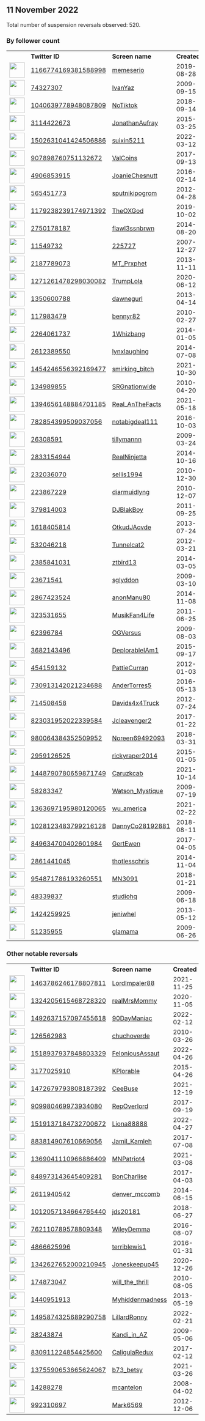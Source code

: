 
## 11 November 2022
Total number of suspension reversals observed: 520.

### By follower count
<table><tr><th></th><th align="left">Twitter ID</th><th align="left">Screen name</th>
<th align="left">Created</th><th align="left">Status</th><th align="left">Suspended</th><th align="left">Followers</th>
<tr><td><a href="https://pbs.twimg.com/profile_images/1608505746018140160/MMKmoRmx_normal.jpg"><img src="https://pbs.twimg.com/profile_images/1608505746018140160/MMKmoRmx_normal.jpg" width="40px" height="40px" align="center"/></a></td><td><a href="https://twitter.com/intent/user?user_id=1166774169381588998">1166774169381588998</a></td><td><a href="https://twitter.com/memeserio">memeserio</a></td><td>2019-08-28</td><td align="center"></td><td></td><td>283541</td></tr>
<tr><td><a href="https://pbs.twimg.com/profile_images/1591160616181440516/q7Wyz4Gq_normal.jpg"><img src="https://pbs.twimg.com/profile_images/1591160616181440516/q7Wyz4Gq_normal.jpg" width="40px" height="40px" align="center"/></a></td><td><a href="https://twitter.com/intent/user?user_id=74327307">74327307</a></td><td><a href="https://twitter.com/IvanYaz">IvanYaz</a></td><td>2009-09-15</td><td align="center"></td><td></td><td>231098</td></tr>
<tr><td><a href="https://pbs.twimg.com/profile_images/1138800264209735680/wJ07LfUK_normal.jpg"><img src="https://pbs.twimg.com/profile_images/1138800264209735680/wJ07LfUK_normal.jpg" width="40px" height="40px" align="center"/></a></td><td><a href="https://twitter.com/intent/user?user_id=1040639778948087809">1040639778948087809</a></td><td><a href="https://twitter.com/NoTiktok">NoTiktok</a></td><td>2018-09-14</td><td align="center"></td><td>2022-03-02</td><td>216395</td></tr>
<tr><td><a href="https://pbs.twimg.com/profile_images/684626533223284736/05uORR_A_normal.jpg"><img src="https://pbs.twimg.com/profile_images/684626533223284736/05uORR_A_normal.jpg" width="40px" height="40px" align="center"/></a></td><td><a href="https://twitter.com/intent/user?user_id=3114422673">3114422673</a></td><td><a href="https://twitter.com/JonathanAufray">JonathanAufray</a></td><td>2015-03-25</td><td align="center"></td><td></td><td>140188</td></tr>
<tr><td><a href="https://pbs.twimg.com/profile_images/1601205151779680257/ZCLDou0f_normal.jpg"><img src="https://pbs.twimg.com/profile_images/1601205151779680257/ZCLDou0f_normal.jpg" width="40px" height="40px" align="center"/></a></td><td><a href="https://twitter.com/intent/user?user_id=1502631041424506886">1502631041424506886</a></td><td><a href="https://twitter.com/suixin5211">suixin5211</a></td><td>2022-03-12</td><td align="center">🚫</td><td>2022-10-15</td><td>102380</td></tr>
<tr><td><a href="https://pbs.twimg.com/profile_images/1631617594313637891/IA_NfYU__normal.jpg"><img src="https://pbs.twimg.com/profile_images/1631617594313637891/IA_NfYU__normal.jpg" width="40px" height="40px" align="center"/></a></td><td><a href="https://twitter.com/intent/user?user_id=907898760751132672">907898760751132672</a></td><td><a href="https://twitter.com/ValCoins">ValCoins</a></td><td>2017-09-13</td><td align="center"></td><td>2022-08-08</td><td>38991</td></tr>
<tr><td><a href="https://pbs.twimg.com/profile_images/940633288422633473/M3sxlREz_normal.jpg"><img src="https://pbs.twimg.com/profile_images/940633288422633473/M3sxlREz_normal.jpg" width="40px" height="40px" align="center"/></a></td><td><a href="https://twitter.com/intent/user?user_id=4906853915">4906853915</a></td><td><a href="https://twitter.com/JoanieChesnutt">JoanieChesnutt</a></td><td>2016-02-14</td><td align="center">🔒</td><td>2022-10-29</td><td>34844</td></tr>
<tr><td><a href="https://pbs.twimg.com/profile_images/1049237475716190208/T6T2vQvo_normal.jpg"><img src="https://pbs.twimg.com/profile_images/1049237475716190208/T6T2vQvo_normal.jpg" width="40px" height="40px" align="center"/></a></td><td><a href="https://twitter.com/intent/user?user_id=565451773">565451773</a></td><td><a href="https://twitter.com/sputnikipogrom">sputnikipogrom</a></td><td>2012-04-28</td><td align="center"></td><td></td><td>30767</td></tr>
<tr><td><a href="https://pbs.twimg.com/profile_images/1248651051156135936/BFQY-w_p_normal.jpg"><img src="https://pbs.twimg.com/profile_images/1248651051156135936/BFQY-w_p_normal.jpg" width="40px" height="40px" align="center"/></a></td><td><a href="https://twitter.com/intent/user?user_id=1179238239174971392">1179238239174971392</a></td><td><a href="https://twitter.com/TheOXGod">TheOXGod</a></td><td>2019-10-02</td><td align="center"></td><td></td><td>26615</td></tr>
<tr><td><a href="https://pbs.twimg.com/profile_images/1327335479214301184/WWdzshJF_normal.jpg"><img src="https://pbs.twimg.com/profile_images/1327335479214301184/WWdzshJF_normal.jpg" width="40px" height="40px" align="center"/></a></td><td><a href="https://twitter.com/intent/user?user_id=2750178187">2750178187</a></td><td><a href="https://twitter.com/flawl3ssnbrwn">flawl3ssnbrwn</a></td><td>2014-08-20</td><td align="center"></td><td></td><td>22935</td></tr>
<tr><td><a href="https://pbs.twimg.com/profile_images/1639060585580232704/nhicKZxx_normal.jpg"><img src="https://pbs.twimg.com/profile_images/1639060585580232704/nhicKZxx_normal.jpg" width="40px" height="40px" align="center"/></a></td><td><a href="https://twitter.com/intent/user?user_id=11549732">11549732</a></td><td><a href="https://twitter.com/225727">225727</a></td><td>2007-12-27</td><td align="center">🔒</td><td>2022-07-26</td><td>22402</td></tr>
<tr><td><a href="https://pbs.twimg.com/profile_images/997504122680102913/flM0Z7xq_normal.jpg"><img src="https://pbs.twimg.com/profile_images/997504122680102913/flM0Z7xq_normal.jpg" width="40px" height="40px" align="center"/></a></td><td><a href="https://twitter.com/intent/user?user_id=2187789073">2187789073</a></td><td><a href="https://twitter.com/MT_Prxphet">MT_Prxphet</a></td><td>2013-11-11</td><td align="center"></td><td></td><td>21564</td></tr>
<tr><td><a href="https://pbs.twimg.com/profile_images/1599538516630949888/4bJQqCfp_normal.jpg"><img src="https://pbs.twimg.com/profile_images/1599538516630949888/4bJQqCfp_normal.jpg" width="40px" height="40px" align="center"/></a></td><td><a href="https://twitter.com/intent/user?user_id=1271261478298030082">1271261478298030082</a></td><td><a href="https://twitter.com/TrumpLola">TrumpLola</a></td><td>2020-06-12</td><td align="center"></td><td>2022-10-29</td><td>19828</td></tr>
<tr><td><a href="https://pbs.twimg.com/profile_images/1633444047653154817/-tdZLEB__normal.jpg"><img src="https://pbs.twimg.com/profile_images/1633444047653154817/-tdZLEB__normal.jpg" width="40px" height="40px" align="center"/></a></td><td><a href="https://twitter.com/intent/user?user_id=1350600788">1350600788</a></td><td><a href="https://twitter.com/dawnegurl">dawnegurl</a></td><td>2013-04-14</td><td align="center"></td><td>2022-10-29</td><td>19368</td></tr>
<tr><td><a href="https://pbs.twimg.com/profile_images/1601580787702190083/TwMTSRtc_normal.jpg"><img src="https://pbs.twimg.com/profile_images/1601580787702190083/TwMTSRtc_normal.jpg" width="40px" height="40px" align="center"/></a></td><td><a href="https://twitter.com/intent/user?user_id=117983479">117983479</a></td><td><a href="https://twitter.com/bennyr82">bennyr82</a></td><td>2010-02-27</td><td align="center"></td><td></td><td>18513</td></tr>
<tr><td><a href="https://pbs.twimg.com/profile_images/1600087310929989632/e76LQrRl_normal.jpg"><img src="https://pbs.twimg.com/profile_images/1600087310929989632/e76LQrRl_normal.jpg" width="40px" height="40px" align="center"/></a></td><td><a href="https://twitter.com/intent/user?user_id=2264061737">2264061737</a></td><td><a href="https://twitter.com/1Whizbang">1Whizbang</a></td><td>2014-01-05</td><td align="center"></td><td></td><td>18309</td></tr>
<tr><td><a href="https://pbs.twimg.com/profile_images/487262834330316800/ZTwP9fSI_normal.jpeg"><img src="https://pbs.twimg.com/profile_images/487262834330316800/ZTwP9fSI_normal.jpeg" width="40px" height="40px" align="center"/></a></td><td><a href="https://twitter.com/intent/user?user_id=2612389550">2612389550</a></td><td><a href="https://twitter.com/lynxlaughing">lynxlaughing</a></td><td>2014-07-08</td><td align="center"></td><td>2022-10-28</td><td>17290</td></tr>
<tr><td><a href="https://pbs.twimg.com/profile_images/1465487078414819329/Pm5M3Xsq_normal.jpg"><img src="https://pbs.twimg.com/profile_images/1465487078414819329/Pm5M3Xsq_normal.jpg" width="40px" height="40px" align="center"/></a></td><td><a href="https://twitter.com/intent/user?user_id=1454246556392169477">1454246556392169477</a></td><td><a href="https://twitter.com/smirking_bitch">smirking_bitch</a></td><td>2021-10-30</td><td align="center"></td><td>2022-10-25</td><td>15035</td></tr>
<tr><td><a href="https://pbs.twimg.com/profile_images/489482276778946560/P_fbX4dC_normal.png"><img src="https://pbs.twimg.com/profile_images/489482276778946560/P_fbX4dC_normal.png" width="40px" height="40px" align="center"/></a></td><td><a href="https://twitter.com/intent/user?user_id=134989855">134989855</a></td><td><a href="https://twitter.com/SRGnationwide">SRGnationwide</a></td><td>2010-04-20</td><td align="center"></td><td>2022-03-24</td><td>13092</td></tr>
<tr><td><a href="https://pbs.twimg.com/profile_images/1622180242008727552/eUVJOOkY_normal.jpg"><img src="https://pbs.twimg.com/profile_images/1622180242008727552/eUVJOOkY_normal.jpg" width="40px" height="40px" align="center"/></a></td><td><a href="https://twitter.com/intent/user?user_id=1394656148884701185">1394656148884701185</a></td><td><a href="https://twitter.com/Real_AnTheFacts">Real_AnTheFacts</a></td><td>2021-05-18</td><td align="center"></td><td>2022-10-29</td><td>12236</td></tr>
<tr><td><a href="https://pbs.twimg.com/profile_images/1495528090943954945/hspED6HV_normal.jpg"><img src="https://pbs.twimg.com/profile_images/1495528090943954945/hspED6HV_normal.jpg" width="40px" height="40px" align="center"/></a></td><td><a href="https://twitter.com/intent/user?user_id=782854399509037056">782854399509037056</a></td><td><a href="https://twitter.com/notabigdeal111">notabigdeal111</a></td><td>2016-10-03</td><td align="center"></td><td>2022-08-25</td><td>11221</td></tr>
<tr><td><a href="https://pbs.twimg.com/profile_images/1466154997201227783/qaXnPNr3_normal.jpg"><img src="https://pbs.twimg.com/profile_images/1466154997201227783/qaXnPNr3_normal.jpg" width="40px" height="40px" align="center"/></a></td><td><a href="https://twitter.com/intent/user?user_id=26308591">26308591</a></td><td><a href="https://twitter.com/tillymannn">tillymannn</a></td><td>2009-03-24</td><td align="center"></td><td>2022-10-29</td><td>10672</td></tr>
<tr><td><a href="https://pbs.twimg.com/profile_images/1574964677255331841/7LJlDDJ-_normal.jpg"><img src="https://pbs.twimg.com/profile_images/1574964677255331841/7LJlDDJ-_normal.jpg" width="40px" height="40px" align="center"/></a></td><td><a href="https://twitter.com/intent/user?user_id=2833154944">2833154944</a></td><td><a href="https://twitter.com/RealNinjetta">RealNinjetta</a></td><td>2014-10-16</td><td align="center"></td><td>2022-10-29</td><td>10641</td></tr>
<tr><td><a href="https://pbs.twimg.com/profile_images/1616110227182460933/6HXMoskt_normal.jpg"><img src="https://pbs.twimg.com/profile_images/1616110227182460933/6HXMoskt_normal.jpg" width="40px" height="40px" align="center"/></a></td><td><a href="https://twitter.com/intent/user?user_id=232036070">232036070</a></td><td><a href="https://twitter.com/sellis1994">sellis1994</a></td><td>2010-12-30</td><td align="center"></td><td></td><td>10639</td></tr>
<tr><td><a href="https://pbs.twimg.com/profile_images/1616032925362839555/n6VLTBxp_normal.jpg"><img src="https://pbs.twimg.com/profile_images/1616032925362839555/n6VLTBxp_normal.jpg" width="40px" height="40px" align="center"/></a></td><td><a href="https://twitter.com/intent/user?user_id=223867229">223867229</a></td><td><a href="https://twitter.com/diarmuidlyng">diarmuidlyng</a></td><td>2010-12-07</td><td align="center"></td><td>2022-04-14</td><td>9960</td></tr>
<tr><td><a href="https://pbs.twimg.com/profile_images/1591064799848300544/mOEkwTI3_normal.jpg"><img src="https://pbs.twimg.com/profile_images/1591064799848300544/mOEkwTI3_normal.jpg" width="40px" height="40px" align="center"/></a></td><td><a href="https://twitter.com/intent/user?user_id=379814003">379814003</a></td><td><a href="https://twitter.com/DJBlakBoy">DJBlakBoy</a></td><td>2011-09-25</td><td align="center"></td><td></td><td>8816</td></tr>
<tr><td><a href="https://pbs.twimg.com/profile_images/1270434389084835840/CL0FJxgq_normal.jpg"><img src="https://pbs.twimg.com/profile_images/1270434389084835840/CL0FJxgq_normal.jpg" width="40px" height="40px" align="center"/></a></td><td><a href="https://twitter.com/intent/user?user_id=1618405814">1618405814</a></td><td><a href="https://twitter.com/OtkudJAovde">OtkudJAovde</a></td><td>2013-07-24</td><td align="center"></td><td></td><td>8239</td></tr>
<tr><td><a href="https://pbs.twimg.com/profile_images/1045490360204627970/9yItowiX_normal.jpg"><img src="https://pbs.twimg.com/profile_images/1045490360204627970/9yItowiX_normal.jpg" width="40px" height="40px" align="center"/></a></td><td><a href="https://twitter.com/intent/user?user_id=532046218">532046218</a></td><td><a href="https://twitter.com/Tunnelcat2">Tunnelcat2</a></td><td>2012-03-21</td><td align="center"></td><td>2022-10-28</td><td>7936</td></tr>
<tr><td><a href="https://pbs.twimg.com/profile_images/844145867661742080/_t9COlbd_normal.jpg"><img src="https://pbs.twimg.com/profile_images/844145867661742080/_t9COlbd_normal.jpg" width="40px" height="40px" align="center"/></a></td><td><a href="https://twitter.com/intent/user?user_id=2385841031">2385841031</a></td><td><a href="https://twitter.com/ztbird13">ztbird13</a></td><td>2014-03-05</td><td align="center"></td><td>2022-11-01</td><td>7054</td></tr>
<tr><td><a href="https://pbs.twimg.com/profile_images/803611341152026624/YNyZUWVF_normal.jpg"><img src="https://pbs.twimg.com/profile_images/803611341152026624/YNyZUWVF_normal.jpg" width="40px" height="40px" align="center"/></a></td><td><a href="https://twitter.com/intent/user?user_id=23671541">23671541</a></td><td><a href="https://twitter.com/sglyddon">sglyddon</a></td><td>2009-03-10</td><td align="center"></td><td>2022-10-29</td><td>6826</td></tr>
<tr><td><a href="https://pbs.twimg.com/profile_images/1638094735981289472/MnTdgkUu_normal.jpg"><img src="https://pbs.twimg.com/profile_images/1638094735981289472/MnTdgkUu_normal.jpg" width="40px" height="40px" align="center"/></a></td><td><a href="https://twitter.com/intent/user?user_id=2867423524">2867423524</a></td><td><a href="https://twitter.com/anonManu80">anonManu80</a></td><td>2014-11-08</td><td align="center"></td><td>2022-07-30</td><td>6468</td></tr>
<tr><td><a href="https://pbs.twimg.com/profile_images/1364334407713177601/-GArbOgG_normal.jpg"><img src="https://pbs.twimg.com/profile_images/1364334407713177601/-GArbOgG_normal.jpg" width="40px" height="40px" align="center"/></a></td><td><a href="https://twitter.com/intent/user?user_id=323531655">323531655</a></td><td><a href="https://twitter.com/MusikFan4Life">MusikFan4Life</a></td><td>2011-06-25</td><td align="center"></td><td></td><td>5874</td></tr>
<tr><td><a href="https://pbs.twimg.com/profile_images/1591095765497249793/gf2M_fEv_normal.jpg"><img src="https://pbs.twimg.com/profile_images/1591095765497249793/gf2M_fEv_normal.jpg" width="40px" height="40px" align="center"/></a></td><td><a href="https://twitter.com/intent/user?user_id=62396784">62396784</a></td><td><a href="https://twitter.com/OGVersus">OGVersus</a></td><td>2009-08-03</td><td align="center"></td><td></td><td>5780</td></tr>
<tr><td><a href="https://pbs.twimg.com/profile_images/1347060413050007552/Z_BDKAxM_normal.jpg"><img src="https://pbs.twimg.com/profile_images/1347060413050007552/Z_BDKAxM_normal.jpg" width="40px" height="40px" align="center"/></a></td><td><a href="https://twitter.com/intent/user?user_id=3682143496">3682143496</a></td><td><a href="https://twitter.com/DeplorableIAm1">DeplorableIAm1</a></td><td>2015-09-17</td><td align="center"></td><td>2022-10-29</td><td>5665</td></tr>
<tr><td><a href="https://pbs.twimg.com/profile_images/1323427885840015360/zbbfiUkp_normal.jpg"><img src="https://pbs.twimg.com/profile_images/1323427885840015360/zbbfiUkp_normal.jpg" width="40px" height="40px" align="center"/></a></td><td><a href="https://twitter.com/intent/user?user_id=454159132">454159132</a></td><td><a href="https://twitter.com/PattieCurran">PattieCurran</a></td><td>2012-01-03</td><td align="center"></td><td></td><td>5558</td></tr>
<tr><td><a href="https://pbs.twimg.com/profile_images/1519105295611486210/K5xUvNxh_normal.jpg"><img src="https://pbs.twimg.com/profile_images/1519105295611486210/K5xUvNxh_normal.jpg" width="40px" height="40px" align="center"/></a></td><td><a href="https://twitter.com/intent/user?user_id=730913142021234688">730913142021234688</a></td><td><a href="https://twitter.com/AnderTorres5">AnderTorres5</a></td><td>2016-05-13</td><td align="center"></td><td>2022-09-11</td><td>5473</td></tr>
<tr><td><a href="https://pbs.twimg.com/profile_images/2957729133/dbfec2c8afcd490b6efb223cc9eec58b_normal.png"><img src="https://pbs.twimg.com/profile_images/2957729133/dbfec2c8afcd490b6efb223cc9eec58b_normal.png" width="40px" height="40px" align="center"/></a></td><td><a href="https://twitter.com/intent/user?user_id=714508458">714508458</a></td><td><a href="https://twitter.com/Davids4x4Truck">Davids4x4Truck</a></td><td>2012-07-24</td><td align="center"></td><td>2022-10-29</td><td>5282</td></tr>
<tr><td><a href="https://pbs.twimg.com/profile_images/1601395102391406594/JzQa1jma_normal.jpg"><img src="https://pbs.twimg.com/profile_images/1601395102391406594/JzQa1jma_normal.jpg" width="40px" height="40px" align="center"/></a></td><td><a href="https://twitter.com/intent/user?user_id=823031952022339584">823031952022339584</a></td><td><a href="https://twitter.com/Jcleavenger2">Jcleavenger2</a></td><td>2017-01-22</td><td align="center"></td><td></td><td>5257</td></tr>
<tr><td><a href="https://pbs.twimg.com/profile_images/1325967938667601922/v3qeUKsW_normal.jpg"><img src="https://pbs.twimg.com/profile_images/1325967938667601922/v3qeUKsW_normal.jpg" width="40px" height="40px" align="center"/></a></td><td><a href="https://twitter.com/intent/user?user_id=980064384352509952">980064384352509952</a></td><td><a href="https://twitter.com/Noreen69492093">Noreen69492093</a></td><td>2018-03-31</td><td align="center"></td><td>2022-10-29</td><td>4752</td></tr>
<tr><td><a href="https://pbs.twimg.com/profile_images/680873086707580928/W8n23DTr_normal.jpg"><img src="https://pbs.twimg.com/profile_images/680873086707580928/W8n23DTr_normal.jpg" width="40px" height="40px" align="center"/></a></td><td><a href="https://twitter.com/intent/user?user_id=2959126525">2959126525</a></td><td><a href="https://twitter.com/rickyraper2014">rickyraper2014</a></td><td>2015-01-05</td><td align="center"></td><td></td><td>4663</td></tr>
<tr><td><a href="https://pbs.twimg.com/profile_images/1448793479639977986/rU8USTVv_normal.jpg"><img src="https://pbs.twimg.com/profile_images/1448793479639977986/rU8USTVv_normal.jpg" width="40px" height="40px" align="center"/></a></td><td><a href="https://twitter.com/intent/user?user_id=1448790780659871749">1448790780659871749</a></td><td><a href="https://twitter.com/Caruzkcab">Caruzkcab</a></td><td>2021-10-14</td><td align="center"></td><td>2022-09-28</td><td>4579</td></tr>
<tr><td><a href="https://pbs.twimg.com/profile_images/1594503443636371456/U8QgBqyI_normal.jpg"><img src="https://pbs.twimg.com/profile_images/1594503443636371456/U8QgBqyI_normal.jpg" width="40px" height="40px" align="center"/></a></td><td><a href="https://twitter.com/intent/user?user_id=58283347">58283347</a></td><td><a href="https://twitter.com/Watson_Mystique">Watson_Mystique</a></td><td>2009-07-19</td><td align="center"></td><td></td><td>4557</td></tr>
<tr><td><a href="https://pbs.twimg.com/profile_images/1484186004797886465/cukP98jm_normal.png"><img src="https://pbs.twimg.com/profile_images/1484186004797886465/cukP98jm_normal.png" width="40px" height="40px" align="center"/></a></td><td><a href="https://twitter.com/intent/user?user_id=1363697195980120065">1363697195980120065</a></td><td><a href="https://twitter.com/wu_america">wu_america</a></td><td>2021-02-22</td><td align="center"></td><td>2022-10-29</td><td>4457</td></tr>
<tr><td><a href="https://pbs.twimg.com/profile_images/1124136781832695808/-IAqZmMJ_normal.jpg"><img src="https://pbs.twimg.com/profile_images/1124136781832695808/-IAqZmMJ_normal.jpg" width="40px" height="40px" align="center"/></a></td><td><a href="https://twitter.com/intent/user?user_id=1028123483799216128">1028123483799216128</a></td><td><a href="https://twitter.com/DannyCo28192881">DannyCo28192881</a></td><td>2018-08-11</td><td align="center"></td><td>2022-10-29</td><td>4395</td></tr>
<tr><td><a href="https://pbs.twimg.com/profile_images/1408061409343152136/bDEJyBLG_normal.jpg"><img src="https://pbs.twimg.com/profile_images/1408061409343152136/bDEJyBLG_normal.jpg" width="40px" height="40px" align="center"/></a></td><td><a href="https://twitter.com/intent/user?user_id=849634700402601984">849634700402601984</a></td><td><a href="https://twitter.com/GertEwen">GertEwen</a></td><td>2017-04-05</td><td align="center"></td><td>2022-06-13</td><td>4273</td></tr>
<tr><td><a href="https://pbs.twimg.com/profile_images/1526010337560084481/3ZuPf8YW_normal.jpg"><img src="https://pbs.twimg.com/profile_images/1526010337560084481/3ZuPf8YW_normal.jpg" width="40px" height="40px" align="center"/></a></td><td><a href="https://twitter.com/intent/user?user_id=2861441045">2861441045</a></td><td><a href="https://twitter.com/thotlesschris">thotlesschris</a></td><td>2014-11-04</td><td align="center"></td><td></td><td>4198</td></tr>
<tr><td><a href="https://pbs.twimg.com/profile_images/1276750047389126656/nt_zO9LL_normal.jpg"><img src="https://pbs.twimg.com/profile_images/1276750047389126656/nt_zO9LL_normal.jpg" width="40px" height="40px" align="center"/></a></td><td><a href="https://twitter.com/intent/user?user_id=954871786193260551">954871786193260551</a></td><td><a href="https://twitter.com/MN3091">MN3091</a></td><td>2018-01-21</td><td align="center"></td><td>2022-10-29</td><td>4195</td></tr>
<tr><td><a href="https://pbs.twimg.com/profile_images/1393113491/76069_1711351982424_1196874733_1935572_3427905_n_normal.jpg"><img src="https://pbs.twimg.com/profile_images/1393113491/76069_1711351982424_1196874733_1935572_3427905_n_normal.jpg" width="40px" height="40px" align="center"/></a></td><td><a href="https://twitter.com/intent/user?user_id=48339837">48339837</a></td><td><a href="https://twitter.com/studiohq">studiohq</a></td><td>2009-06-18</td><td align="center"></td><td></td><td>4061</td></tr>
<tr><td><a href="https://pbs.twimg.com/profile_images/3706040901/a531161e019ea53a9aca77f3c5e323b6_normal.jpeg"><img src="https://pbs.twimg.com/profile_images/3706040901/a531161e019ea53a9aca77f3c5e323b6_normal.jpeg" width="40px" height="40px" align="center"/></a></td><td><a href="https://twitter.com/intent/user?user_id=1424259925">1424259925</a></td><td><a href="https://twitter.com/jeniwhel">jeniwhel</a></td><td>2013-05-12</td><td align="center"></td><td></td><td>3954</td></tr>
<tr><td><a href="https://pbs.twimg.com/profile_images/1046766924590436354/5O6Zd2ej_normal.jpg"><img src="https://pbs.twimg.com/profile_images/1046766924590436354/5O6Zd2ej_normal.jpg" width="40px" height="40px" align="center"/></a></td><td><a href="https://twitter.com/intent/user?user_id=51235955">51235955</a></td><td><a href="https://twitter.com/glamama">glamama</a></td><td>2009-06-26</td><td align="center"></td><td></td><td>3923</td></tr>
</table>

### Other notable reversals
<table><tr><th></th><th align="left">Twitter ID</th><th align="left">Screen name</th>
<th align="left">Created</th><th align="left">Status</th><th align="left">Suspended</th><th align="left">Followers</th>
<tr><td><a href="https://pbs.twimg.com/profile_images/1609739097450364929/8clo8r0Y_normal.jpg"><img src="https://pbs.twimg.com/profile_images/1609739097450364929/8clo8r0Y_normal.jpg" width="40px" height="40px" align="center"/></a></td><td><a href="https://twitter.com/intent/user?user_id=1463786246178807811">1463786246178807811</a></td><td><a href="https://twitter.com/LordImpaler88">LordImpaler88</a></td><td>2021-11-25</td><td align="center"></td><td>2022-11-11</td><td>476</td></tr>
<tr><td><a href="https://pbs.twimg.com/profile_images/1324211391885094917/VabQbnaV_normal.jpg"><img src="https://pbs.twimg.com/profile_images/1324211391885094917/VabQbnaV_normal.jpg" width="40px" height="40px" align="center"/></a></td><td><a href="https://twitter.com/intent/user?user_id=1324205615468728320">1324205615468728320</a></td><td><a href="https://twitter.com/realMrsMommy">realMrsMommy</a></td><td>2020-11-05</td><td align="center">🔒</td><td>2022-10-29</td><td>79</td></tr>
<tr><td><a href="https://pbs.twimg.com/profile_images/1492639182115811340/xCJ5ymwj_normal.jpg"><img src="https://pbs.twimg.com/profile_images/1492639182115811340/xCJ5ymwj_normal.jpg" width="40px" height="40px" align="center"/></a></td><td><a href="https://twitter.com/intent/user?user_id=1492637157097455618">1492637157097455618</a></td><td><a href="https://twitter.com/90DayManiac">90DayManiac</a></td><td>2022-02-12</td><td align="center"></td><td>2022-10-20</td><td>1334</td></tr>
<tr><td><a href="https://pbs.twimg.com/profile_images/1336004658721136640/s86wfeyd_normal.jpg"><img src="https://pbs.twimg.com/profile_images/1336004658721136640/s86wfeyd_normal.jpg" width="40px" height="40px" align="center"/></a></td><td><a href="https://twitter.com/intent/user?user_id=126562983">126562983</a></td><td><a href="https://twitter.com/chuchoverde">chuchoverde</a></td><td>2010-03-26</td><td align="center"></td><td>2022-10-29</td><td>510</td></tr>
<tr><td><a href="https://pbs.twimg.com/profile_images/1518938765309493250/Zpkx2VJ6_normal.jpg"><img src="https://pbs.twimg.com/profile_images/1518938765309493250/Zpkx2VJ6_normal.jpg" width="40px" height="40px" align="center"/></a></td><td><a href="https://twitter.com/intent/user?user_id=1518937937848803329">1518937937848803329</a></td><td><a href="https://twitter.com/FeloniousAssaut">FeloniousAssaut</a></td><td>2022-04-26</td><td align="center"></td><td>2022-10-20</td><td>832</td></tr>
<tr><td><a href="https://pbs.twimg.com/profile_images/1535219482469203972/BGRJSOTj_normal.jpg"><img src="https://pbs.twimg.com/profile_images/1535219482469203972/BGRJSOTj_normal.jpg" width="40px" height="40px" align="center"/></a></td><td><a href="https://twitter.com/intent/user?user_id=3177025910">3177025910</a></td><td><a href="https://twitter.com/KPlorable">KPlorable</a></td><td>2015-04-26</td><td align="center"></td><td>2022-06-27</td><td>2777</td></tr>
<tr><td><a href="https://pbs.twimg.com/profile_images/1502462794104336384/ltPqhjtz_normal.jpg"><img src="https://pbs.twimg.com/profile_images/1502462794104336384/ltPqhjtz_normal.jpg" width="40px" height="40px" align="center"/></a></td><td><a href="https://twitter.com/intent/user?user_id=1472679793808187392">1472679793808187392</a></td><td><a href="https://twitter.com/CeeBuse">CeeBuse</a></td><td>2021-12-19</td><td align="center"></td><td>2022-10-29</td><td>1244</td></tr>
<tr><td><a href="https://pbs.twimg.com/profile_images/1454308352708775937/dZzLjqek_normal.jpg"><img src="https://pbs.twimg.com/profile_images/1454308352708775937/dZzLjqek_normal.jpg" width="40px" height="40px" align="center"/></a></td><td><a href="https://twitter.com/intent/user?user_id=909980469973934080">909980469973934080</a></td><td><a href="https://twitter.com/RepOverlord">RepOverlord</a></td><td>2017-09-19</td><td align="center"></td><td>2022-04-07</td><td>107</td></tr>
<tr><td><a href="https://pbs.twimg.com/profile_images/1519139044185108480/7a-0RYtU_normal.jpg"><img src="https://pbs.twimg.com/profile_images/1519139044185108480/7a-0RYtU_normal.jpg" width="40px" height="40px" align="center"/></a></td><td><a href="https://twitter.com/intent/user?user_id=1519137184732700672">1519137184732700672</a></td><td><a href="https://twitter.com/Liona88888">Liona88888</a></td><td>2022-04-27</td><td align="center"></td><td>2022-10-20</td><td>687</td></tr>
<tr><td><a href="https://pbs.twimg.com/profile_images/1378469959773290499/VP0XHvdX_normal.jpg"><img src="https://pbs.twimg.com/profile_images/1378469959773290499/VP0XHvdX_normal.jpg" width="40px" height="40px" align="center"/></a></td><td><a href="https://twitter.com/intent/user?user_id=883814907610669056">883814907610669056</a></td><td><a href="https://twitter.com/Jamil_Kamleh">Jamil_Kamleh</a></td><td>2017-07-08</td><td align="center"></td><td>2022-04-02</td><td>773</td></tr>
<tr><td><a href="https://pbs.twimg.com/profile_images/1369044463394447370/W019w4os_normal.jpg"><img src="https://pbs.twimg.com/profile_images/1369044463394447370/W019w4os_normal.jpg" width="40px" height="40px" align="center"/></a></td><td><a href="https://twitter.com/intent/user?user_id=1369041110966886409">1369041110966886409</a></td><td><a href="https://twitter.com/MNPatriot4">MNPatriot4</a></td><td>2021-03-08</td><td align="center"></td><td>2022-10-29</td><td>565</td></tr>
<tr><td><a href="https://pbs.twimg.com/profile_images/918563983287652352/qvb--0jZ_normal.jpg"><img src="https://pbs.twimg.com/profile_images/918563983287652352/qvb--0jZ_normal.jpg" width="40px" height="40px" align="center"/></a></td><td><a href="https://twitter.com/intent/user?user_id=848973143645409281">848973143645409281</a></td><td><a href="https://twitter.com/BonCharlise">BonCharlise</a></td><td>2017-04-03</td><td align="center"></td><td>2022-10-29</td><td>262</td></tr>
<tr><td><a href="https://pbs.twimg.com/profile_images/1152352577742393346/W54hrYSa_normal.png"><img src="https://pbs.twimg.com/profile_images/1152352577742393346/W54hrYSa_normal.png" width="40px" height="40px" align="center"/></a></td><td><a href="https://twitter.com/intent/user?user_id=2611940542">2611940542</a></td><td><a href="https://twitter.com/denver_mccomb">denver_mccomb</a></td><td>2014-06-15</td><td align="center"></td><td>2022-10-29</td><td>3877</td></tr>
<tr><td><a href="https://abs.twimg.com/sticky/default_profile_images/default_profile_normal.png"><img src="https://abs.twimg.com/sticky/default_profile_images/default_profile_normal.png" width="40px" height="40px" align="center"/></a></td><td><a href="https://twitter.com/intent/user?user_id=1012057134664765440">1012057134664765440</a></td><td><a href="https://twitter.com/jds20181">jds20181</a></td><td>2018-06-27</td><td align="center"></td><td>2022-10-29</td><td>118</td></tr>
<tr><td><a href="https://pbs.twimg.com/profile_images/1382026575143649280/ZMLg50hi_normal.jpg"><img src="https://pbs.twimg.com/profile_images/1382026575143649280/ZMLg50hi_normal.jpg" width="40px" height="40px" align="center"/></a></td><td><a href="https://twitter.com/intent/user?user_id=762110789578809348">762110789578809348</a></td><td><a href="https://twitter.com/WileyDemma">WileyDemma</a></td><td>2016-08-07</td><td align="center"></td><td>2022-10-29</td><td>2490</td></tr>
<tr><td><a href="https://pbs.twimg.com/profile_images/700030473230225408/lBpGMg7H_normal.jpg"><img src="https://pbs.twimg.com/profile_images/700030473230225408/lBpGMg7H_normal.jpg" width="40px" height="40px" align="center"/></a></td><td><a href="https://twitter.com/intent/user?user_id=4866625996">4866625996</a></td><td><a href="https://twitter.com/terriblewis1">terriblewis1</a></td><td>2016-01-31</td><td align="center"></td><td>2022-10-25</td><td>1919</td></tr>
<tr><td><a href="https://pbs.twimg.com/profile_images/1357750291815403521/xAbwFX0D_normal.jpg"><img src="https://pbs.twimg.com/profile_images/1357750291815403521/xAbwFX0D_normal.jpg" width="40px" height="40px" align="center"/></a></td><td><a href="https://twitter.com/intent/user?user_id=1342627652000210945">1342627652000210945</a></td><td><a href="https://twitter.com/Joneskeepup45">Joneskeepup45</a></td><td>2020-12-26</td><td align="center"></td><td></td><td>530</td></tr>
<tr><td><a href="https://pbs.twimg.com/profile_images/1411807466610888705/01MZGrTN_normal.jpg"><img src="https://pbs.twimg.com/profile_images/1411807466610888705/01MZGrTN_normal.jpg" width="40px" height="40px" align="center"/></a></td><td><a href="https://twitter.com/intent/user?user_id=174873047">174873047</a></td><td><a href="https://twitter.com/will_the_thrilI">will_the_thrilI</a></td><td>2010-08-05</td><td align="center"></td><td>2022-10-28</td><td>1546</td></tr>
<tr><td><a href="https://pbs.twimg.com/profile_images/980446663088246784/MnLfLHVJ_normal.jpg"><img src="https://pbs.twimg.com/profile_images/980446663088246784/MnLfLHVJ_normal.jpg" width="40px" height="40px" align="center"/></a></td><td><a href="https://twitter.com/intent/user?user_id=1440951913">1440951913</a></td><td><a href="https://twitter.com/Myhiddenmadness">Myhiddenmadness</a></td><td>2013-05-19</td><td align="center"></td><td>2022-10-29</td><td>2366</td></tr>
<tr><td><a href="https://pbs.twimg.com/profile_images/1576306705285226497/OHw1qb-A_normal.jpg"><img src="https://pbs.twimg.com/profile_images/1576306705285226497/OHw1qb-A_normal.jpg" width="40px" height="40px" align="center"/></a></td><td><a href="https://twitter.com/intent/user?user_id=1495874325689290758">1495874325689290758</a></td><td><a href="https://twitter.com/LillardRonny">LillardRonny</a></td><td>2022-02-21</td><td align="center"></td><td>2022-10-29</td><td>1847</td></tr>
<tr><td><a href="https://pbs.twimg.com/profile_images/1629878682755149825/zMe28UDc_normal.jpg"><img src="https://pbs.twimg.com/profile_images/1629878682755149825/zMe28UDc_normal.jpg" width="40px" height="40px" align="center"/></a></td><td><a href="https://twitter.com/intent/user?user_id=38243874">38243874</a></td><td><a href="https://twitter.com/Kandi_in_AZ">Kandi_in_AZ</a></td><td>2009-05-06</td><td align="center"></td><td>2022-10-28</td><td>1777</td></tr>
<tr><td><a href="https://pbs.twimg.com/profile_images/1076042935970328576/uVMA_7Fr_normal.jpg"><img src="https://pbs.twimg.com/profile_images/1076042935970328576/uVMA_7Fr_normal.jpg" width="40px" height="40px" align="center"/></a></td><td><a href="https://twitter.com/intent/user?user_id=830911224854425600">830911224854425600</a></td><td><a href="https://twitter.com/CaligulaRedux">CaligulaRedux</a></td><td>2017-02-12</td><td align="center"></td><td>2022-05-02</td><td>900</td></tr>
<tr><td><a href="https://pbs.twimg.com/profile_images/1375591169653096450/84yyqcbb_normal.jpg"><img src="https://pbs.twimg.com/profile_images/1375591169653096450/84yyqcbb_normal.jpg" width="40px" height="40px" align="center"/></a></td><td><a href="https://twitter.com/intent/user?user_id=1375590653665624067">1375590653665624067</a></td><td><a href="https://twitter.com/b73_betsy">b73_betsy</a></td><td>2021-03-26</td><td align="center">🚫</td><td>2022-10-29</td><td>3046</td></tr>
<tr><td><a href="https://pbs.twimg.com/profile_images/2707045446/0555821f74bb23455299d38f7d32f538_normal.png"><img src="https://pbs.twimg.com/profile_images/2707045446/0555821f74bb23455299d38f7d32f538_normal.png" width="40px" height="40px" align="center"/></a></td><td><a href="https://twitter.com/intent/user?user_id=14288278">14288278</a></td><td><a href="https://twitter.com/mcantelon">mcantelon</a></td><td>2008-04-02</td><td align="center"></td><td></td><td>1005</td></tr>
<tr><td><a href="https://pbs.twimg.com/profile_images/1257014998565564416/I3cUiAek_normal.jpg"><img src="https://pbs.twimg.com/profile_images/1257014998565564416/I3cUiAek_normal.jpg" width="40px" height="40px" align="center"/></a></td><td><a href="https://twitter.com/intent/user?user_id=992310697">992310697</a></td><td><a href="https://twitter.com/Mark6569">Mark6569</a></td><td>2012-12-06</td><td align="center"></td><td>2022-06-16</td><td>1929</td></tr>
</table>
